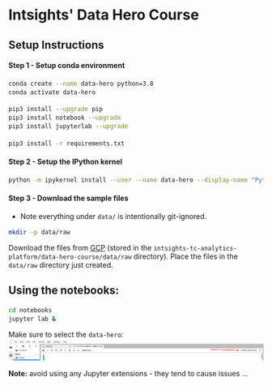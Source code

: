 


# Intsights' Data Hero Course



## Setup Instructions


#### Step 1 - Setup conda environment

```sh
conda create --name data-hero python=3.8
conda activate data-hero

pip3 install --upgrade pip
pip3 install notebook --upgrade
pip3 install jupyterlab --upgrade

pip3 install -r requirements.txt
```


#### Step 2 - Setup the IPython kernel
```sh
python -m ipykernel install --user --name data-hero --display-name "Python (data-hero)"
```


#### Step 3 - Download the sample files
- Note everything under `data/` is intentionally git-ignored.

```sh
mkdir -p data/raw
```

Download the files from [GCP](https://console.cloud.google.com/storage/browser/intsights-tc-analytics-platform/data-hero-course/data/raw?project=intsights&pageState=(%22StorageObjectListTable%22:(%22f%22:%22%255B%255D%22))&prefix=&forceOnObjectsSortingFiltering=false) (stored in the `intsights-tc-analytics-platform/data-hero-course/data/raw` directory). Place the files in the `data/raw` directory just created.



## Using the notebooks:

```sh
cd notebooks
jupyter lab &
```   
Make sure to select the `data-hero`: 
![](.img/kernel.png)


**Note:** avoid using any Jupyter extensions - they tend to cause issues ...
